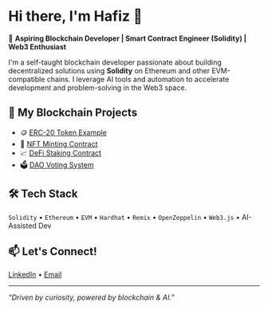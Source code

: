 # Hi there, I'm Hafiz 👋

🎯 **Aspiring Blockchain Developer | Smart Contract Engineer (Solidity) | Web3 Enthusiast**

I'm a self-taught blockchain developer passionate about building decentralized solutions using **Solidity** on Ethereum and other EVM-compatible chains. I leverage AI tools and automation to accelerate development and problem-solving in the Web3 space.

## 🚀 My Blockchain Projects
- 🪙 [ERC-20 Token Example](https://github.com/hafiz-web3/ERC-20-Token-Example)  
- 🎨 [NFT Minting Contract](https://github.com/hafiz-web3/NFT-Minting-Contract)  
- 📈 [DeFi Staking Contract](https://github.com/hafiz-web3/DeFi-Staking-Contract)  
- 🗳️ [DAO Voting System](https://github.com/hafiz-web3/DAO-Voting-System)  

## 🛠️ Tech Stack
`Solidity`  •  `Ethereum`  •  `EVM`  •  `Hardhat`  •  `Remix`  •  `OpenZeppelin`  •  `Web3.js`  •  AI-Assisted Dev

## 📫 Let's Connect!
[LinkedIn](https://www.linkedin.com/in/wanmohdhafizwanidris/) • [Email](mailto:hafiz@lokein.com)

---
*“Driven by curiosity, powered by blockchain & AI.”*
